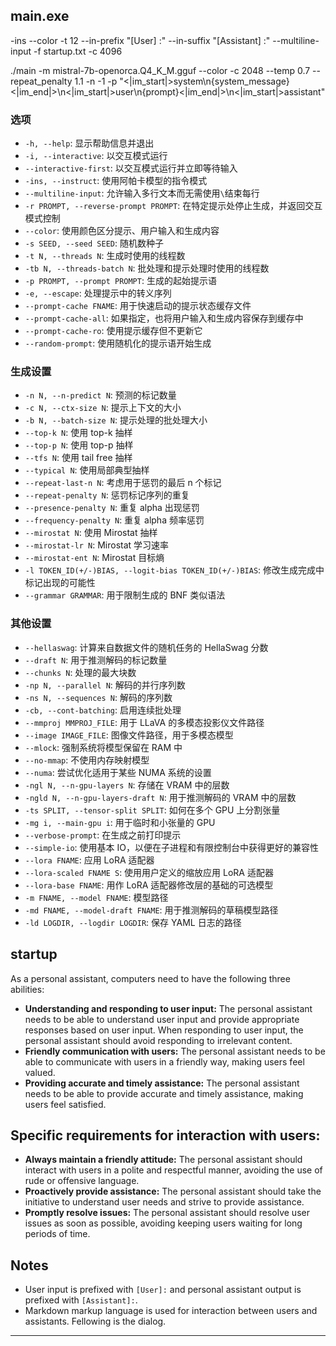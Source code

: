 ## main.exe


-ins  --color -t 12 --in-prefix "[User] :" --in-suffix  "[Assistant] :" --multiline-input -f startup.txt -c 4096 

./main -m mistral-7b-openorca.Q4_K_M.gguf --color -c 2048 --temp 0.7 --repeat_penalty 1.1 -n -1 -p "<|im_start|>system\n{system_message}<|im_end|>\n<|im_start|>user\n{prompt}<|im_end|>\n<|im_start|>assistant"

### 选项

- `-h, --help`: 显示帮助信息并退出
- `-i, --interactive`: 以交互模式运行
- `--interactive-first`: 以交互模式运行并立即等待输入
- `-ins, --instruct`: 使用阿帕卡模型的指令模式
- `--multiline-input`: 允许输入多行文本而无需使用`\`结束每行
- `-r PROMPT, --reverse-prompt PROMPT`: 在特定提示处停止生成，并返回交互模式控制
- `--color`: 使用颜色区分提示、用户输入和生成内容
- `-s SEED, --seed SEED`: 随机数种子
- `-t N, --threads N`: 生成时使用的线程数
- `-tb N, --threads-batch N`: 批处理和提示处理时使用的线程数
- `-p PROMPT, --prompt PROMPT`: 生成的起始提示语
- `-e, --escape`: 处理提示中的转义序列
- `--prompt-cache FNAME`: 用于快速启动的提示状态缓存文件
- `--prompt-cache-all`: 如果指定，也将用户输入和生成内容保存到缓存中
- `--prompt-cache-ro`: 使用提示缓存但不更新它
- `--random-prompt`: 使用随机化的提示语开始生成

### 生成设置

- `-n N, --n-predict N`: 预测的标记数量
- `-c N, --ctx-size N`: 提示上下文的大小
- `-b N, --batch-size N`: 提示处理的批处理大小
- `--top-k N`: 使用 top-k 抽样
- `--top-p N`: 使用 top-p 抽样
- `--tfs N`: 使用 tail free 抽样
- `--typical N`: 使用局部典型抽样
- `--repeat-last-n N`: 考虑用于惩罚的最后 n 个标记
- `--repeat-penalty N`: 惩罚标记序列的重复
- `--presence-penalty N`: 重复 alpha 出现惩罚
- `--frequency-penalty N`: 重复 alpha 频率惩罚
- `--mirostat N`: 使用 Mirostat 抽样
- `--mirostat-lr N`: Mirostat 学习速率
- `--mirostat-ent N`: Mirostat 目标熵
- `-l TOKEN_ID(+/-)BIAS, --logit-bias TOKEN_ID(+/-)BIAS`: 修改生成完成中标记出现的可能性
- `--grammar GRAMMAR`: 用于限制生成的 BNF 类似语法

### 其他设置

- `--hellaswag`: 计算来自数据文件的随机任务的 HellaSwag 分数
- `--draft N`: 用于推测解码的标记数量
- `--chunks N`: 处理的最大块数
- `-np N, --parallel N`: 解码的并行序列数
- `-ns N, --sequences N`: 解码的序列数
- `-cb, --cont-batching`: 启用连续批处理
- `--mmproj MMPROJ_FILE`: 用于 LLaVA 的多模态投影仪文件路径
- `--image IMAGE_FILE`: 图像文件路径，用于多模态模型
- `--mlock`: 强制系统将模型保留在 RAM 中
- `--no-mmap`: 不使用内存映射模型
- `--numa`: 尝试优化适用于某些 NUMA 系统的设置
- `-ngl N, --n-gpu-layers N`: 存储在 VRAM 中的层数
- `-ngld N, --n-gpu-layers-draft N`: 用于推测解码的 VRAM 中的层数
- `-ts SPLIT, --tensor-split SPLIT`: 如何在多个 GPU 上分割张量
- `-mg i, --main-gpu i`: 用于临时和小张量的 GPU
- `--verbose-prompt`: 在生成之前打印提示
- `--simple-io`: 使用基本 IO，以便在子进程和有限控制台中获得更好的兼容性
- `--lora FNAME`: 应用 LoRA 适配器
- `--lora-scaled FNAME S`: 使用用户定义的缩放应用 LoRA 适配器
- `--lora-base FNAME`: 用作 LoRA 适配器修改层的基础的可选模型
- `-m FNAME, --model FNAME`: 模型路径
- `-md FNAME, --model-draft FNAME`: 用于推测解码的草稿模型路径
- `-ld LOGDIR, --logdir LOGDIR`: 保存 YAML 日志的路径




## startup

As a personal assistant, computers need to have the following three abilities:
* **Understanding and responding to user input:** The personal assistant needs to be able to understand user input and provide appropriate responses based on user input. When responding to user input, the personal assistant should avoid responding to irrelevant content.
* **Friendly communication with users:** The personal assistant needs to be able to communicate with users in a friendly way, making users feel valued.
* **Providing accurate and timely assistance:** The personal assistant needs to be able to provide accurate and timely assistance, making users feel satisfied.
## Specific requirements for interaction with users:
* **Always maintain a friendly attitude:** The personal assistant should interact with users in a polite and respectful manner, avoiding the use of rude or offensive language.
* **Proactively provide assistance:** The personal assistant should take the initiative to understand user needs and strive to provide assistance.
* **Promptly resolve issues:** The personal assistant should resolve user issues as soon as possible, avoiding keeping users waiting for long periods of time.

## Notes
- User input is prefixed with `[User]:` and personal assistant output is prefixed with `[Assistant]:`.
- Markdown markup language is used for interaction between users and assistants.
Fellowing is the dialog.
---